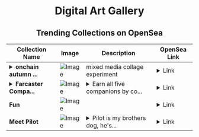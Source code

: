 <div align="center">

# Digital Art Gallery

## Trending Collections on OpenSea

| Collection Name                       | Image                                                                                     | Description                       | OpenSea Link                                                                                          |
|---------------------------------------|-------------------------------------------------------------------------------------------|-----------------------------------|--------------------------------------------------------------------------------------------------------|
| **<details><summary>onchain autumn ...</summary>onchain autumn mix</details>** | ![Image](https://i.seadn.io/s/raw/files/9bd42af35088c80f6bcbcccb0ee60776.png?w=500&auto=format?w=200&auto=format) | mixed media collage experiment | <details><summary>Link</summary>[onchain autumn mix](https://opensea.io/collection/onchain-autumn-mix)</details> |
| **<details><summary>Farcaster Compa...</summary>Farcaster Companions</details>** | ![Image](https://i.seadn.io/s/raw/files/0a69c97295f40866f6afd4af75df5d56.png?w=500&auto=format?w=200&auto=format) | <details><summary>Earn all five companions by co...</summary>Earn all five companions by completing our mini-modules on Farcaster!</details> | <details><summary>Link</summary>[Farcaster Companions](https://opensea.io/collection/farcaster-companions)</details> |
| **Fun** | ![Image](https://i.seadn.io/s/raw/files/4d3d1062b66f05918118cf762c75414b.jpg?w=500&auto=format?w=200&auto=format) |  | <details><summary>Link</summary>[Fun](https://opensea.io/collection/fun-217)</details> |
| **Meet Pilot** | ![Image](https://i.seadn.io/s/raw/files/a6ca5ba48b28979133f7bb4961426815.jpg?w=500&auto=format?w=200&auto=format) | <details><summary>Pilot is my brothers dog, he's...</summary>Pilot is my brothers dog, he's a Labrador/Schnauzer cross and he's a big softy.</details> | <details><summary>Link</summary>[Meet Pilot](https://opensea.io/collection/meet-pilot)</details> |

</div>